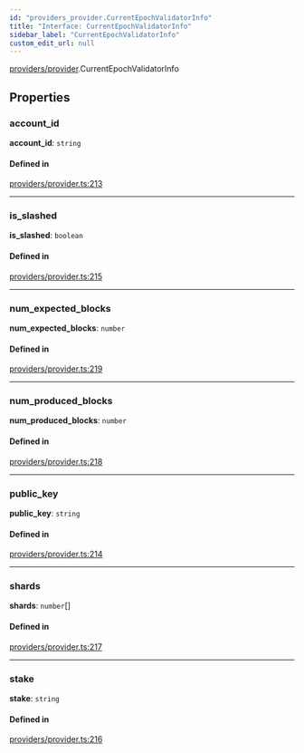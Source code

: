 ```yaml
---
id: "providers_provider.CurrentEpochValidatorInfo"
title: "Interface: CurrentEpochValidatorInfo"
sidebar_label: "CurrentEpochValidatorInfo"
custom_edit_url: null
---
```


[providers/provider](../modules/providers_provider.md).CurrentEpochValidatorInfo

## Properties

### account\_id

 **account\_id**: `string`

#### Defined in

[providers/provider.ts:213](https://github.com/maxhr/near--near-api-js/blob/d8efa7d5/packages/near-api-js/src/providers/provider.ts#L213)

___

### is\_slashed

 **is\_slashed**: `boolean`

#### Defined in

[providers/provider.ts:215](https://github.com/maxhr/near--near-api-js/blob/d8efa7d5/packages/near-api-js/src/providers/provider.ts#L215)

___

### num\_expected\_blocks

 **num\_expected\_blocks**: `number`

#### Defined in

[providers/provider.ts:219](https://github.com/maxhr/near--near-api-js/blob/d8efa7d5/packages/near-api-js/src/providers/provider.ts#L219)

___

### num\_produced\_blocks

 **num\_produced\_blocks**: `number`

#### Defined in

[providers/provider.ts:218](https://github.com/maxhr/near--near-api-js/blob/d8efa7d5/packages/near-api-js/src/providers/provider.ts#L218)

___

### public\_key

 **public\_key**: `string`

#### Defined in

[providers/provider.ts:214](https://github.com/maxhr/near--near-api-js/blob/d8efa7d5/packages/near-api-js/src/providers/provider.ts#L214)

___

### shards

 **shards**: `number`[]

#### Defined in

[providers/provider.ts:217](https://github.com/maxhr/near--near-api-js/blob/d8efa7d5/packages/near-api-js/src/providers/provider.ts#L217)

___

### stake

 **stake**: `string`

#### Defined in

[providers/provider.ts:216](https://github.com/maxhr/near--near-api-js/blob/d8efa7d5/packages/near-api-js/src/providers/provider.ts#L216)

